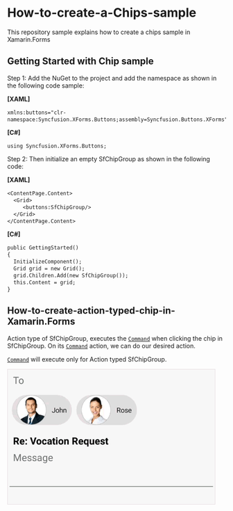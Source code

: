 # How-to-create-a-Chips-sample
This repository sample explains how to create a chips sample in Xamarin.Forms 
## Getting Started with Chip sample
Step 1: Add the NuGet to the project and add the namespace as shown in the following code sample:

**[XAML]**

```
xmlns:buttons="clr-namespace:Syncfusion.XForms.Buttons;assembly=Syncfusion.Buttons.XForms"
```
**[C#]**

```
using Syncfusion.XForms.Buttons;
```
Step 2: Then initialize an empty SfChipGroup as shown in the following code:

**[XAML]**

```
<ContentPage.Content>
  <Grid>
     <buttons:SfChipGroup/>
  </Grid>
</ContentPage.Content>
```
**[C#]**
```
public GettingStarted()
{
  InitializeComponent();
  Grid grid = new Grid();
  grid.Children.Add(new SfChipGroup());
  this.Content = grid;
}
```


## How-to-create-action-typed-chip-in-Xamarin.Forms
Action type of SfChipGroup, executes the [`Command`](https://help.syncfusion.com/xamarin/chips/customization#command) when clicking the chip in SfChipGroup. On its [`Command`](https://help.syncfusion.com/xamarin/chips/customization#command) action, we can do our desired action.

[`Command`](https://help.syncfusion.com/xamarin/chips/customization#command) will execute only for Action typed SfChipGroup.

![](action.gif)
